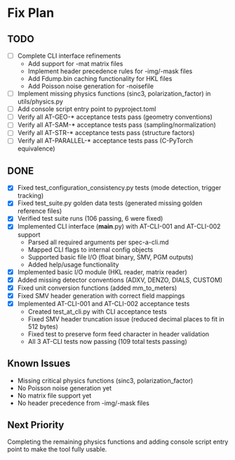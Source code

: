 # Fix Plan

## TODO
- [ ] Complete CLI interface refinements
  - Add support for -mat matrix files
  - Implement header precedence rules for -img/-mask files
  - Add Fdump.bin caching functionality for HKL files
  - Add Poisson noise generation for -noisefile
- [ ] Implement missing physics functions (sinc3, polarization_factor) in utils/physics.py
- [ ] Add console script entry point to pyproject.toml
- [ ] Verify all AT-GEO-* acceptance tests pass (geometry conventions)
- [ ] Verify all AT-SAM-* acceptance tests pass (sampling/normalization)
- [ ] Verify all AT-STR-* acceptance tests pass (structure factors)
- [ ] Verify all AT-PARALLEL-* acceptance tests pass (C-PyTorch equivalence)

## DONE
- [x] Fixed test_configuration_consistency.py tests (mode detection, trigger tracking)
- [x] Fixed test_suite.py golden data tests (generated missing golden reference files)
- [x] Verified test suite runs (106 passing, 6 were fixed)
- [x] Implemented CLI interface (__main__.py) with AT-CLI-001 and AT-CLI-002 support
  - Parsed all required arguments per spec-a-cli.md
  - Mapped CLI flags to internal config objects
  - Supported basic file I/O (float binary, SMV, PGM outputs)
  - Added help/usage functionality
- [x] Implemented basic I/O module (HKL reader, matrix reader)
- [x] Added missing detector conventions (ADXV, DENZO, DIALS, CUSTOM)
- [x] Fixed unit conversion functions (added mm_to_meters)
- [x] Fixed SMV header generation with correct field mappings
- [x] Implemented AT-CLI-001 and AT-CLI-002 acceptance tests
  - Created test_at_cli.py with CLI acceptance tests
  - Fixed SMV header truncation issue (reduced decimal places to fit in 512 bytes)
  - Fixed test to preserve form feed character in header validation
  - All 3 AT-CLI tests now passing (109 total tests passing)

## Known Issues
- Missing critical physics functions (sinc3, polarization_factor)
- No Poisson noise generation yet
- No matrix file support yet
- No header precedence from -img/-mask files

## Next Priority
Completing the remaining physics functions and adding console script entry point to make the tool fully usable.
